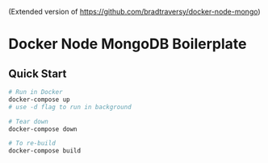 (Extended version of https://github.com/bradtraversy/docker-node-mongo)

# Docker Node MongoDB Boilerplate

## Quick Start

```bash
# Run in Docker
docker-compose up
# use -d flag to run in background

# Tear down
docker-compose down

# To re-build
docker-compose build
```

